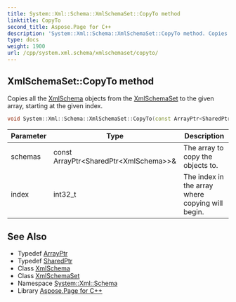 ```yaml
---
title: System::Xml::Schema::XmlSchemaSet::CopyTo method
linktitle: CopyTo
second_title: Aspose.Page for C++
description: 'System::Xml::Schema::XmlSchemaSet::CopyTo method. Copies all the XmlSchema objects from the XmlSchemaSet to the given array, starting at the given index in C++.'
type: docs
weight: 1900
url: /cpp/system.xml.schema/xmlschemaset/copyto/
---
```

## XmlSchemaSet::CopyTo method


Copies all the [XmlSchema](../../xmlschema/) objects from the [XmlSchemaSet](../) to the given array, starting at the given index.

```cpp
void System::Xml::Schema::XmlSchemaSet::CopyTo(const ArrayPtr<SharedPtr<XmlSchema>> &schemas, int32_t index)
```


| Parameter | Type | Description |
| --- | --- | --- |
| schemas | const ArrayPtr\<SharedPtr\<XmlSchema\>\>\& | The array to copy the objects to. |
| index | int32_t | The index in the array where copying will begin. |

## See Also

* Typedef [ArrayPtr](../../../system/arrayptr/)
* Typedef [SharedPtr](../../../system/sharedptr/)
* Class [XmlSchema](../../xmlschema/)
* Class [XmlSchemaSet](../)
* Namespace [System::Xml::Schema](../../)
* Library [Aspose.Page for C++](../../../)
